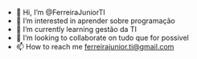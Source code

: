 - 👋 Hi, I’m @FerreiraJuniorTI
- 👀 I’m interested in aprender sobre programação
- 🌱 I’m currently learning gestão da TI
- 💞️ I’m looking to collaborate on tudo que for possivel
- 📫 How to reach me ferreirajunior.ti@gmail.com

<!---
FerreiraJuniorTI/FerreiraJuniorTI is a ✨ special ✨ repository because its `README.md` (this file) appears on your GitHub profile.
You can click the Preview link to take a look at your changes.
--->
